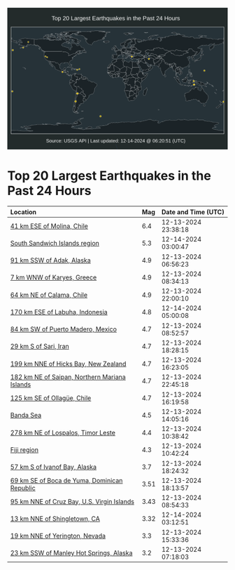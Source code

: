 ![Map](./map.png)

# Top 20 Largest Earthquakes in the Past 24 Hours

| Location | Mag | Date and Time (UTC) |
|:---|:---|:---|
| [41 km ESE of Molina, Chile](https://earthquake.usgs.gov/earthquakes/eventpage/us7000nyqr) | 6.4 | 12-13-2024 23:38:18 |
| [South Sandwich Islands region](https://earthquake.usgs.gov/earthquakes/eventpage/us7000nyrt) | 5.3 | 12-14-2024 03:00:47 |
| [91 km SSW of Adak, Alaska](https://earthquake.usgs.gov/earthquakes/eventpage/us7000nycy) | 4.9 | 12-13-2024 06:56:23 |
| [7 km WNW of Karyes, Greece](https://earthquake.usgs.gov/earthquakes/eventpage/us7000nydx) | 4.9 | 12-13-2024 08:34:13 |
| [64 km NE of Calama, Chile](https://earthquake.usgs.gov/earthquakes/eventpage/us7000nyl4) | 4.9 | 12-13-2024 22:00:10 |
| [170 km ESE of Labuha, Indonesia](https://earthquake.usgs.gov/earthquakes/eventpage/us7000nysw) | 4.8 | 12-14-2024 05:00:08 |
| [84 km SW of Puerto Madero, Mexico](https://earthquake.usgs.gov/earthquakes/eventpage/us7000nydz) | 4.7 | 12-13-2024 08:52:57 |
| [29 km S of Sari, Iran](https://earthquake.usgs.gov/earthquakes/eventpage/us7000nyjb) | 4.7 | 12-13-2024 18:28:15 |
| [199 km NNE of Hicks Bay, New Zealand](https://earthquake.usgs.gov/earthquakes/eventpage/us7000nyi1) | 4.7 | 12-13-2024 16:23:05 |
| [182 km NE of Saipan, Northern Mariana Islands](https://earthquake.usgs.gov/earthquakes/eventpage/us7000nyqi) | 4.7 | 12-13-2024 22:45:18 |
| [125 km SE of Ollagüe, Chile](https://earthquake.usgs.gov/earthquakes/eventpage/us7000nyhz) | 4.7 | 12-13-2024 16:19:58 |
| [Banda Sea](https://earthquake.usgs.gov/earthquakes/eventpage/us7000nyfl) | 4.5 | 12-13-2024 14:05:16 |
| [278 km NE of Lospalos, Timor Leste](https://earthquake.usgs.gov/earthquakes/eventpage/us7000nyeb) | 4.4 | 12-13-2024 10:38:42 |
| [Fiji region](https://earthquake.usgs.gov/earthquakes/eventpage/us7000nyed) | 4.3 | 12-13-2024 10:42:24 |
| [57 km S of Ivanof Bay, Alaska](https://earthquake.usgs.gov/earthquakes/eventpage/ak024fztvshi) | 3.7 | 12-13-2024 18:24:32 |
| [69 km SE of Boca de Yuma, Dominican Republic](https://earthquake.usgs.gov/earthquakes/eventpage/pr2024348000) | 3.51 | 12-13-2024 18:13:57 |
| [95 km NNE of Cruz Bay, U.S. Virgin Islands](https://earthquake.usgs.gov/earthquakes/eventpage/pr71468473) | 3.43 | 12-13-2024 08:54:33 |
| [13 km NNE of Shingletown, CA](https://earthquake.usgs.gov/earthquakes/eventpage/nc75102976) | 3.32 | 12-14-2024 03:12:51 |
| [19 km NNE of Yerington, Nevada](https://earthquake.usgs.gov/earthquakes/eventpage/nn00889492) | 3.3 | 12-13-2024 15:33:36 |
| [23 km SSW of Manley Hot Springs, Alaska](https://earthquake.usgs.gov/earthquakes/eventpage/ak024fznao9z) | 3.2 | 12-13-2024 07:18:03 |
